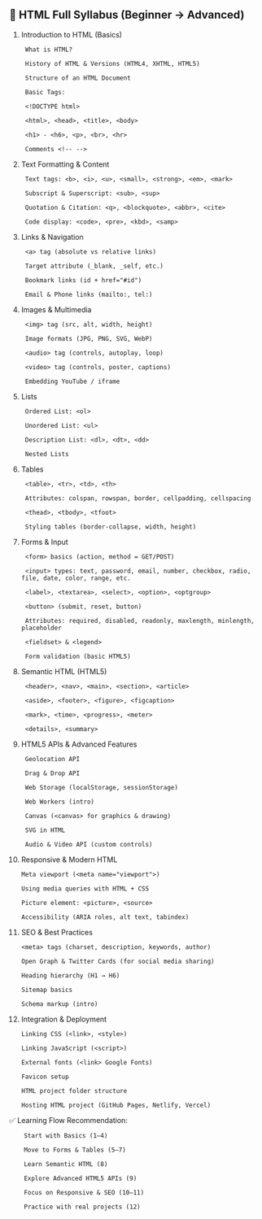 ## 📘 HTML Full Syllabus (Beginner → Advanced)

1. Introduction to HTML (Basics)

        What is HTML?

        History of HTML & Versions (HTML4, XHTML, HTML5)

        Structure of an HTML Document

        Basic Tags:

        <!DOCTYPE html>

        <html>, <head>, <title>, <body>

        <h1> - <h6>, <p>, <br>, <hr>

        Comments <!-- -->

2. Text Formatting & Content

        Text tags: <b>, <i>, <u>, <small>, <strong>, <em>, <mark>

        Subscript & Superscript: <sub>, <sup>

        Quotation & Citation: <q>, <blockquote>, <abbr>, <cite>

        Code display: <code>, <pre>, <kbd>, <samp>

3. Links & Navigation

        <a> tag (absolute vs relative links)

        Target attribute (_blank, _self, etc.)

        Bookmark links (id + href="#id")

        Email & Phone links (mailto:, tel:)

4. Images & Multimedia

        <img> tag (src, alt, width, height)

        Image formats (JPG, PNG, SVG, WebP)

        <audio> tag (controls, autoplay, loop)

        <video> tag (controls, poster, captions)

        Embedding YouTube / iframe

5. Lists

        Ordered List: <ol>

        Unordered List: <ul>

        Description List: <dl>, <dt>, <dd>

        Nested Lists

6. Tables

        <table>, <tr>, <td>, <th>

        Attributes: colspan, rowspan, border, cellpadding, cellspacing

        <thead>, <tbody>, <tfoot>

        Styling tables (border-collapse, width, height)

7. Forms & Input

        <form> basics (action, method = GET/POST)

        <input> types: text, password, email, number, checkbox, radio, file, date, color, range, etc.

        <label>, <textarea>, <select>, <option>, <optgroup>

        <button> (submit, reset, button)

        Attributes: required, disabled, readonly, maxlength, minlength, placeholder

        <fieldset> & <legend>

        Form validation (basic HTML5)

8. Semantic HTML (HTML5)

        <header>, <nav>, <main>, <section>, <article>

        <aside>, <footer>, <figure>, <figcaption>

        <mark>, <time>, <progress>, <meter>

        <details>, <summary>

9. HTML5 APIs & Advanced Features

        Geolocation API

        Drag & Drop API

        Web Storage (localStorage, sessionStorage)

        Web Workers (intro)

        Canvas (<canvas> for graphics & drawing)

        SVG in HTML

        Audio & Video API (custom controls)

10. Responsive & Modern HTML

        Meta viewport (<meta name="viewport">)

        Using media queries with HTML + CSS

        Picture element: <picture>, <source>

        Accessibility (ARIA roles, alt text, tabindex)

11. SEO & Best Practices

        <meta> tags (charset, description, keywords, author)

        Open Graph & Twitter Cards (for social media sharing)

        Heading hierarchy (H1 → H6)

        Sitemap basics

        Schema markup (intro)

12. Integration & Deployment

        Linking CSS (<link>, <style>)

        Linking JavaScript (<script>)

        External fonts (<link> Google Fonts)

        Favicon setup

        HTML project folder structure

        Hosting HTML project (GitHub Pages, Netlify, Vercel)

✅ Learning Flow Recommendation:

        Start with Basics (1–4)

        Move to Forms & Tables (5–7)

        Learn Semantic HTML (8)

        Explore Advanced HTML5 APIs (9)

        Focus on Responsive & SEO (10–11)

        Practice with real projects (12)